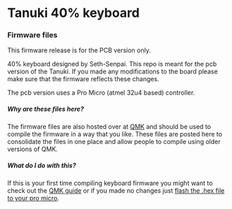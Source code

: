 # Tanuki 40% keyboard
### Firmware files

This firmware release is for the PCB version only.

40% keyboard designed by Seth-Senpai. This repo is meant for the pcb version of the Tanuki. If you made any modifications to the board please make sure that the firmware reflects these changes.

The pcb version uses a Pro Micro (atmel 32u4 based) controller.

##### Why are these files here?
The firmware files are also hosted over at [QMK](hahahlinksoon) and should be used to compile the firmware in a way that you like. These files are posted here to consolidate the files in one place and allow people to compile using older versions of QMK.

##### What do I do with this?
If this is your first time compiling keyboard firmware you might want to check out the [QMK guide](https://docs.qmk.fm/) or if you made no changes just [flash the .hex file to your pro micro](https://docs.qmk.fm/flashing-firmware).